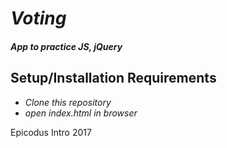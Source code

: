 # _Voting_

#### _App to practice JS, jQuery_

## Setup/Installation Requirements

* _Clone this repository_
* _open index.html in browser_

Epicodus Intro 2017
